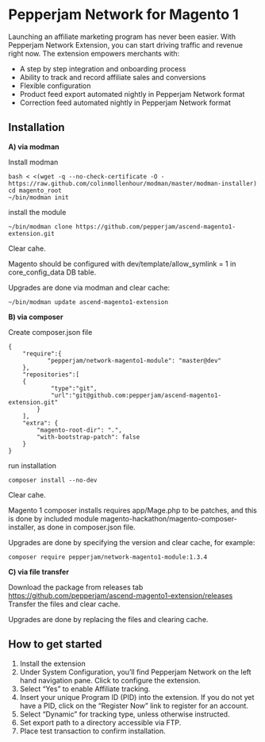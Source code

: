 # Pepperjam Network for Magento 1

Launching an affiliate marketing program has never been easier. With Pepperjam Network Extension, you can start driving traffic and revenue right now. The extension empowers merchants with:

- A step by step integration and onboarding process
- Ability to track and record affiliate sales and conversions
- Flexible configuration
- Product feed export automated nightly in Pepperjam Network format
- Correction feed automated nightly in Pepperjam Network format

## Installation

**A) via modman**

Install modman 

    bash < <(wget -q --no-check-certificate -O - https://raw.github.com/colinmollenhour/modman/master/modman-installer)
    cd magento_root
    ~/bin/modman init

install the module

    ~/bin/modman clone https://github.com/pepperjam/ascend-magento1-extension.git

Clear cahe. 

Magento should be configured with dev/template/allow_symlink = 1 in core_config_data DB table.

Upgrades are done via modman and clear cache:
    
    ~/bin/modman update ascend-magento1-extension

**B) via composer**

Create composer.json file

    {
        "require":{
               "pepperjam/network-magento1-module": "master@dev"
        },
        "repositories":[         
    	{
                "type":"git",
                "url":"git@github.com:pepperjam/ascend-magento1-extension.git"
            }
        ],
        "extra": {
            "magento-root-dir": ".",
            "with-bootstrap-patch": false
        }
    }

run installation
    
    composer install --no-dev

Clear cahe. 

Magento 1 composer installs requires app/Mage.php to be patches, and this is done by included module magento-hackathon/magento-composer-installer, as done in composer.json file.

Upgrades are done by specifying the version and clear cache, for example:

    composer require pepperjam/network-magento1-module:1.3.4
    
    
**C) via file transfer**

Download the package from releases tab https://github.com/pepperjam/ascend-magento1-extension/releases
Transfer the files and clear cache.

Upgrades are done by replacing the files and clearing cache.    

## How to get started

1. Install the extension
1. Under System Configuration, you’ll find Pepperjam Network on the left hand navigation pane. Click to configure the extension.
1. Select “Yes” to enable Affiliate tracking.
1. Insert your unique Program ID (PID) into the extension. If you do not yet have a PID, click on the “Register Now” link to register for an account.
1. Select “Dynamic” for tracking type, unless otherwise instructed.
1. Set export path to a directory accessible via FTP.
1. Place test transaction to confirm installation.

